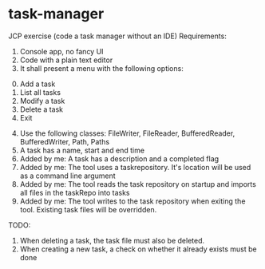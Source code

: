 # task-manager
JCP exercise (code a task manager without an IDE) 
Requirements:
1. Console app, no fancy UI
2. Code with a plain text editor
3. It shall present a menu with the following options:
  0) Add a task
  1) List all tasks
  2) Modify a task
  3) Delete a task
  4) Exit
4. Use the following classes: FileWriter, FileReader, BufferedReader, BufferedWriter, Path, Paths
5. A task has a name, start and end time
6. Added by me: A task has a description and a completed flag
7. Added by me: The tool uses a taskrepository. It's location will be used as a command line argument
8. Added by me: The tool reads the task repository on startup and imports all files in the taskRepo into tasks
9. Added by me: The tool writes to the task repository when exiting the tool. Existing task files will be overridden.

TODO:
1. When deleting a task, the task file must also be deleted. 
2. When creating a new task, a check on whether it already exists must be done
